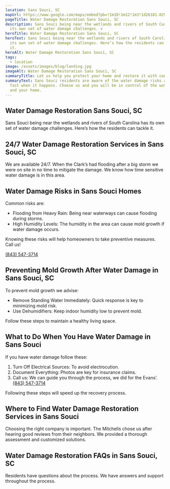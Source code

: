 ```yaml
---
location: Sans Souci, SC
mapUrl: https://www.google.com/maps/embed?pb=!1m18!1m12!1m3!1d26181.029440371083!2d-82.44514414131824!3d34.8906694712093!2m3!1f0!2f0!3f0!3m2!1i1024!2i768!4f13.1!3m3!1m2!1s0x885831870f37b07f%3A0xe28eee0c5ace267f!2sSans%20Souci%2C%20SC%2C%20USA!5e0!3m2!1sen!2sph!4v1728739560530!5m2!1sen!2sph
pageTitle: Water Damage Restoration Sans Souci, SC
description: Sans Souci being near the wetlands and rivers of South Carolina has
  its own set of water damage challenges. v
heroTitle: Water Damage Restoration Sans Souci, SC
heroText: Sans Souci being near the wetlands and rivers of South Carolina has
  its own set of water damage challenges. Here’s how the residents can tackle
  it.
heroAlt: Water Damage Restoration Sans Souci, SC
tags:
  - location
image: /assets/images/blog/landing.jpg
imageAlt: Water Damage Restoration Sans Souci, SC
summaryTitle: Let us help you protect your home and restore it with confidence.
summaryText: Sans Souci residents are aware of the water damage risks and act
  fast when it happens. Choose us and you will be in control of the water damage
  and your home.
---
```

## Water Damage Restoration Sans Souci, SC

Sans Souci being near the wetlands and rivers of South Carolina has its own set of water damage challenges. Here’s how the residents can tackle it.

## 24/7 Water Damage Restoration Services in Sans Souci, SC

We are available 24/7. When the Clark’s had flooding after a big storm we were on site in no time to mitigate the damage. We know how time sensitive water damage is in this area.

## Water Damage Risks in Sans Souci Homes

Common risks are:

* Flooding from Heavy Rain: Being near waterways can cause flooding during storms.
* High Humidity Levels: The humidity in the area can cause mold growth if water damage occurs.

Knowing these risks will help homeowners to take preventive measures. Call us! 

[(843) 547-3714](tel:8435473714)

## Preventing Mold Growth After Water Damage in Sans Souci, SC

To prevent mold growth we advise:

* Remove Standing Water Immediately: Quick response is key to minimizing mold risk.
* Use Dehumidifiers: Keep indoor humidity low to prevent mold.

Follow these steps to maintain a healthy living space.

## What to Do When You Have Water Damage in Sans Souci

If you have water damage follow these:

1. Turn Off Electrical Sources: To avoid electrocution.
2. Document Everything: Photos are key for insurance claims.
3. Call us: We can guide you through the process, we did for the Evans’. [(843) 547-3714](tel:8435473714)

Following these steps will speed up the recovery process.

## Where to Find Water Damage Restoration Services in Sans Souci

Choosing the right company is important. The Mitchells chose us after hearing good reviews from their neighbors. We provided a thorough assessment and customized solutions.

## Water Damage Restoration FAQs in Sans Souci, SC

Residents have questions about the process. We have answers and support throughout the process.
